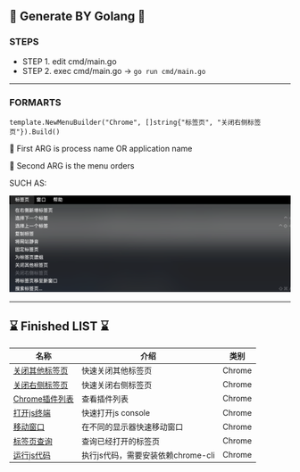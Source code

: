 ## 🤗 Generate BY Golang 🤗

### STEPS
* STEP 1. edit cmd/main.go
* STEP 2. exec cmd/main.go -> `go run cmd/main.go`


-------

### FORMARTS

```golang
template.NewMenuBuilder("Chrome", []string{"标签页", "关闭右侧标签页"}).Build()
```
🥇 First ARG is process name OR application name

🥈 Second ARG is the menu orders


SUCH AS:

![](./assets/Snipaste_2023-08-16_17-13-02.png)


------

## ⌛ Finished LIST ⌛

| 名称                                                                                                                        | 介绍                               | 类别   |
| --------------------------------------------------------------------------------------------------------------------------- | ---------------------------------- | ------ |
| [关闭其他标签页](https://github.com/o98k-ok/awesome-apple-scripts/blob/main/collection/chrome/close_other_tabs.applescript) | 快速关闭其他标签页                 | Chrome |
| [关闭右侧标签页](https://github.com/o98k-ok/awesome-apple-scripts/blob/main/collection/chrome/close_right_tabs.applescript) | 快速关闭右侧标签页                 | Chrome |
| [Chrome插件列表](https://github.com/o98k-ok/awesome-apple-scripts/blob/main/collection/chrome/extensions.applescript)       | 查看插件列表                       | Chrome |
| [打开js终端](https://github.com/o98k-ok/awesome-apple-scripts/blob/main/collection/chrome/js_console.applescript)           | 快速打开js console                 | Chrome |
| [移动窗口](https://github.com/o98k-ok/awesome-apple-scripts/blob/main/collection/chrome/move_display_1.applescript)         | 在不同的显示器快速移动窗口         | Chrome |
| [标签页查询](https://github.com/o98k-ok/awesome-apple-scripts/blob/main/collection/chrome/search_tabs.applescript)          | 查询已经打开的标签页               | Chrome |
| [运行js代码](https://github.com/o98k-ok/awesome-apple-scripts/blob/main/collection/chrome/run_js_code.sh)                   | 执行js代码，需要安装依赖chrome-cli | Chrome |
